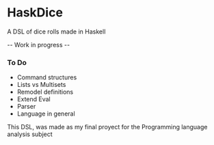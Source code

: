 # HaskDice

A DSL of dice rolls made in Haskell

-- Work in progress --


### To Do

- Command structures
- Lists vs Multisets
- Remodel definitions
- Extend Eval
- Parser
- Language in general

This DSL, was made as my final proyect for the Programming language analysis subject
